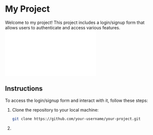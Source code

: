# My Project

Welcome to my project! This project includes a login/signup form that allows users to authenticate and access various features.
![Login/Signup Form](./loginsignup1.html)


## Instructions

To access the login/signup form and interact with it, follow these steps:

1. Clone the repository to your local machine:

   ```bash
   git clone https://github.com/your-username/your-project.git

2. 
